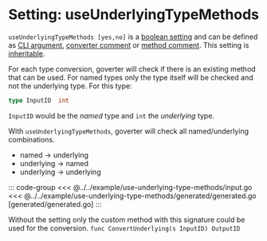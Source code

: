 # Setting: useUnderlyingTypeMethods

`useUnderlyingTypeMethods [yes,no]` is a
[boolean setting](./define-settings.md#boolean) and can be defined as
[CLI argument](./define-settings.md#cli),
[converter comment](./define-settings.md#converter) or
[method comment](./define-settings.md#method). This setting is
[inheritable](./define-settings.md#inheritance).

For each type conversion, goverter will check if there is an existing method
that can be used. For named types only the type itself will be checked and not
the underlying type. For this type:

```go
type InputID  int
```

`InputID` would be the _named_ type and `int` the _underlying_ type.

With `useUnderlyingTypeMethods`, goverter will check all named/underlying
combinations.

- named -> underlying
- underlying -> named
- underlying -> underlying

::: code-group
<<< @../../example/use-underlying-type-methods/input.go
<<< @../../example/use-underlying-type-methods/generated/generated.go [generated/generated.go]
:::

Without the setting only the custom method with this signature could be used
for the conversion. `func ConvertUnderlying(s InputID) OutputID`
